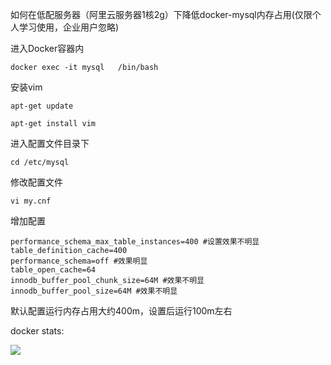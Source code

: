 如何在低配服务器（阿里云服务器1核2g）下降低docker-mysql内存占用(仅限个人学习使用，企业用户忽略)



进入Docker容器内
```
docker exec -it mysql   /bin/bash
```
安装vim
```
apt-get update
```
```
apt-get install vim
```

进入配置文件目录下
```
cd /etc/mysql
```
修改配置文件
```
vi my.cnf
```

增加配置
```
performance_schema_max_table_instances=400 #设置效果不明显
table_definition_cache=400
performance_schema=off #效果明显
table_open_cache=64
innodb_buffer_pool_chunk_size=64M #效果不明显
innodb_buffer_pool_size=64M #效果不明显
```

默认配置运行内存占用大约400m，设置后运行100m左右

docker stats:


<p align="left">
    <a href="https://tva1.sinaimg.cn/large/008eGmZEly1gmwfbx54zzj30th0260t3.jpg" target="_blank">
        <img src="https://tva1.sinaimg.cn/large/008eGmZEly1gmwfbx54zzj30th0260t3.jpg" width=""/>
    </a>
</p> 

